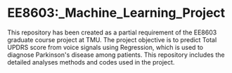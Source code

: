 # EE8603:_Machine_Learning_Project
This repository has been created as a partial requirement of the EE8603 graduate course project at TMU. The project objective is to predict Total UPDRS score from voice signals using Regression, which is used to diagnose Parkinson's disease among patients. This repository includes the detailed analyses methods and codes used in the project.
